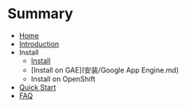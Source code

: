 # Summary

* [Home](README.md)
* [Introduction](index.md)
* Install
   * [Install](install.md)
   * [Install on GAE](安装/Google App Engine.md)
   * Install on OpenShift
* [Quick Start](quickstart.md)
* [FAQ](faq.md)

